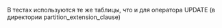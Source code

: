 В тестах используются те же таблицы, что и для оператора UPDATE (в директории partition_extension_clause)
